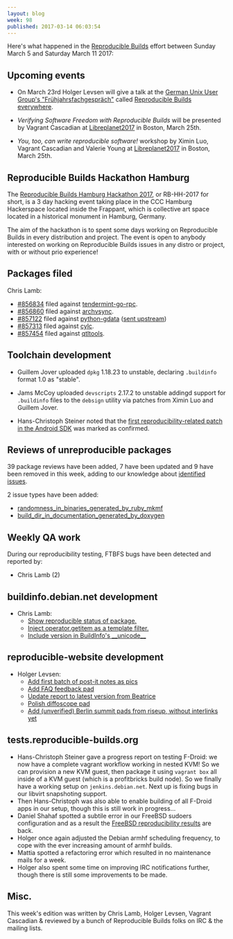 ```yaml
---
layout: blog
week: 98
published: 2017-03-14 06:03:54
---
```


Here's what happened in the [Reproducible Builds](https://reproducible-builds.org) effort between Sunday March 5 and Saturday March 11 2017:

Upcoming events
---------------

* On March 23rd Holger Levsen will give a talk at the [German Unix User Group's "Frühjahrsfachgespräch"](http://www.guug.de/veranstaltungen/ffg2017/) called [Reproducible Builds everywhere](http://www.guug.de/adm/ffg-pk/abstracts.html#4_5_2).

* *Verifying Software Freedom with Reproducible Builds* will be presented
by Vagrant Cascadian at
[Libreplanet2017](https://www.libreplanet.org/2017/) in Boston, March
25th.

* *You, too, can write reproducible software!* workshop by Ximin Luo,
Vagrant Cascadian and Valerie Young at
[Libreplanet2017](https://www.libreplanet.org/2017/) in Boston, March
25th.

Reproducible Builds Hackathon Hamburg
-------------------------------------

The [Reproducible Builds Hamburg Hackathon 2017](https://wiki.debian.org/ReproducibleBuilds/HamburgHackathon2017), or RB-HH-2017 for short, is a 3 day hacking event taking place in the CCC Hamburg Hackerspace located inside the Frappant, which is collective art space located in a historical monument in Hamburg, Germany.

The aim of the hackathon is to spent some days working on Reproducible Builds in every distribution and project. The event is open to anybody interested on working on Reproducible Builds issues in any distro or project, with or without prio experience!

Packages filed
--------------

Chris Lamb:

* [#856834](https://bugs.debian.org/856834) filed against [tendermint-go-rpc](https://tracker.debian.org/pkg/tendermint-go-rpc).
* [#856860](https://bugs.debian.org/856860) filed against [archvsync](https://tracker.debian.org/pkg/archvsync).
* [#857122](https://bugs.debian.org/857122) filed against [python-gdata](https://tracker.debian.org/pkg/python-gdata) ([sent upstream](https://github.com/google/gdata-python-client/pull/56))
* [#857313](https://bugs.debian.org/857313) filed against [cylc](https://tracker.debian.org/pkg/cylc).
* [#857454](https://bugs.debian.org/857454) filed against [qtltools](https://tracker.debian.org/pkg/qtltools).

Toolchain development
---------------------

* Guillem Jover uploaded `dpkg` 1.18.23 to unstable, declaring `.buildinfo` format 1.0 as "stable".

* Jams McCoy uploaded `devscripts` 2.17.2 to unstable addingd support for `.buildinfo` files to the `debsign` utility via patches from Ximin Luo and Guillem Jover.

* Hans-Christoph Steiner noted that the [first reproducibility-related patch in the Android SDK](https://code.google.com/p/android/issues/detail?id=231886) was marked as confirmed.


Reviews of unreproducible packages
----------------------------------

39 package reviews have been added, 7 have been updated and 9 have been removed in this week,
adding to our knowledge about [identified issues](https://tests.reproducible-builds.org/debian/index_issues.html).

2 issue types have been added:

- [ randomness\_in\_binaries\_generated\_by\_ruby\_mkmf](https://salsa.debian.org/reproducible-builds/reproducible-notes/commit/32989ecd)
- [build\_dir\_in\_documentation\_generated\_by\_doxygen](https://salsa.debian.org/reproducible-builds/reproducible-notes/commit/031e6feb)

Weekly QA work
--------------

During our reproducibility testing, FTBFS bugs have been detected and reported by:

 - Chris Lamb (2)

buildinfo.debian.net development
--------------------------------


- Chris Lamb:
  - [Show reproducible status of package.](https://salsa.debian.org/reproducible-builds/buildinfo.debian.net.git/commit/?id=e64e321)
  - [Inject operator.getitem as a template filter.](https://salsa.debian.org/reproducible-builds/buildinfo.debian.net.git/commit/?id=03630a4)
  - [Include version in BuildInfo's \_\_unicode\_\_](https://salsa.debian.org/reproducible-builds/buildinfo.debian.net.git/commit/?id=995abff)



reproducible-website development
--------------------------------


- Holger Levsen:
  - [Add first batch of post-it notes as pics](https://salsa.debian.org/reproducible-builds/reproducible-website/commit/320d05e)
  - [Add FAQ feedback pad](https://salsa.debian.org/reproducible-builds/reproducible-website/commit/260209b)
  - [Update report to latest version from Beatrice](https://salsa.debian.org/reproducible-builds/reproducible-website/commit/73250c2)
  - [Polish diffoscope pad](https://salsa.debian.org/reproducible-builds/reproducible-website/commit/76b375e)
  - [Add (unverified) Berlin summit pads from riseup, without interlinks yet](https://salsa.debian.org/reproducible-builds/reproducible-website/commit/04ca865)

tests.reproducible-builds.org
-----------------------

- Hans-Christoph Steiner gave a progress report on testing F-Droid: we now have a complete vagrant workflow working in nested KVM!  So we can provision a new KVM guest, then package it using `vagrant box` all inside of a KVM guest (which is a profitbricks build node). So we finally have a working setup on `jenkins.debian.net`. Next up is fixing bugs in our libvirt snapshoting support.
- Then Hans-Christoph was also able to enable building of all F-Droid apps in our setup, though this is still work in progress…
- Daniel Shahaf spotted a subtile error in our FreeBSD sudoers configuration and as a result the [FreeBSD reproducibility results](https://tests.reproducible-builds.org/freebsd/) are back.
- Holger once again adjusted the Debian armhf scheduling frequency, to cope with the ever increasing amount of armhf builds.
- Mattia spotted a refactoring error which resulted in no maintenance mails for a week.
- Holger also spent some time on improving IRC notifications further, though there is still some improvements to be made.

Misc.
-----

This week's edition was written by Chris Lamb, Holger Levsen, Vagrant Cascadian & reviewed by a bunch of Reproducible Builds folks on IRC & the mailing lists.
